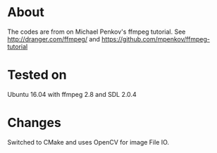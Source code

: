 # About
The codes are from  on Michael Penkov's ffmpeg tutorial. See http://dranger.com/ffmpeg/ and https://github.com/mpenkov/ffmpeg-tutorial

# Tested on 
Ubuntu 16.04 with ffmpeg 2.8 and SDL 2.0.4 

# Changes 
Switched to CMake and uses OpenCV for image File IO. 

